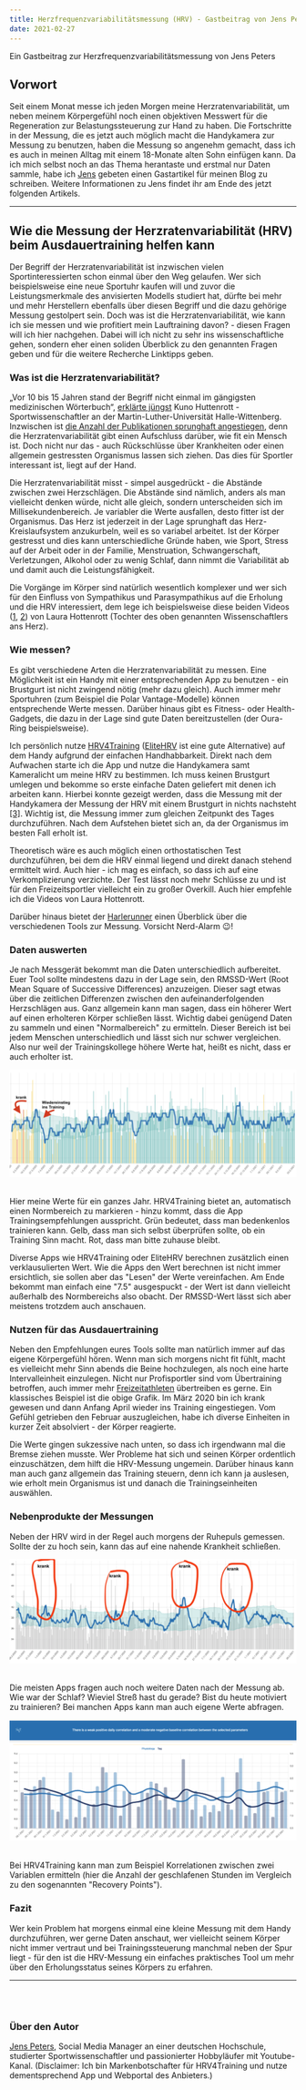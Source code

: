 ```yaml
---
title: Herzfrequenzvariabilitätsmessung (HRV) - Gastbeitrag von Jens Peters
date: 2021-02-27
---
```

Ein Gastbeitrag zur Herzfrequenzvariabilitätsmessung von Jens Peters

## Vorwort

Seit einem Monat messe ich jeden Morgen meine Herzratenvariabilität, um neben meinem Körpergefühl noch einen objektiven Messwert für die Regeneration zur Belastungssteuerung zur Hand zu haben. Die Fortschritte in der Messung, die es jetzt auch möglich macht die Handykamera zur Messung zu benutzen, haben die Messung so angenehm gemacht, dass ich es auch in meinen Alltag mit einem 18-Monate alten Sohn einfügen kann. Da ich mich selbst noch an das Thema herantaste und erstmal nur Daten sammle, habe ich [Jens](https://instagram.com/running_jot__pe?igshid=25y3svsiyjsr) gebeten einen Gastartikel für meinen Blog zu schreiben. Weitere Informationen zu Jens findet ihr am Ende des jetzt folgenden Artikels.

* * *

## Wie die Messung der Herzratenvariabilität (HRV) beim Ausdauertraining helfen kann

Der Begriff der Herzratenvariabilität ist inzwischen vielen Sportinteressierten schon einmal über den Weg gelaufen. Wer sich beispielsweise eine neue Sportuhr kaufen will und zuvor die Leistungsmerkmale des anvisierten Modells studiert hat, dürfte bei mehr und mehr Herstellern ebenfalls über diesen Begriff und die dazu gehörige Messung gestolpert sein. Doch was ist die Herzratenvariabilität, wie kann ich sie messen und wie profitiert mein Lauftraining davon? - diesen Fragen will ich hier nachgehen. Dabei will ich nicht zu sehr ins wissenschaftliche gehen, sondern eher einen soliden Überblick zu den genannten Fragen geben und für die weitere Recherche Linktipps geben.

### Was ist die Herzratenvariabilität?

„Vor 10 bis 15 Jahren stand der Begriff nicht einmal im gängigsten medizinischen Wörterbuch“, [erklärte jüngst](https://www.runnersworld.de/training-basiswissen/was-ist-eigentlich-die-herzfrequenzvariabilitaet/) Kuno Huttenrott - Sportwissenschaftler an der Martin-Luther-Universität Halle-Wittenberg. Inzwischen ist [die Anzahl der Publikationen sprunghaft angestiegen](https://www.iat.uni-leipzig.de/datenbanken/iks/sponet/Search/Results?lookfor=hrv&type=AllFields), denn die Herzratenvariabilität gibt einen Aufschluss darüber, wie fit ein Mensch ist. Doch nicht nur das - auch Rückschlüsse über Krankheiten oder einen allgemein gestressten Organismus lassen sich ziehen. Das dies für Sportler interessant ist, liegt auf der Hand.

Die Herzratenvariabilität misst - simpel ausgedrückt - die Abstände zwischen zwei Herzschlägen. Die Abstände sind nämlich, anders als man vielleicht denken würde, nicht alle gleich, sondern unterscheiden sich im Millisekundenbereich. Je variabler die Werte ausfallen, desto fitter ist der Organismus. Das Herz ist jederzeit in der Lage sprunghaft das Herz-Kreislaufsystem anzukurbeln, weil es so variabel arbeitet. Ist der Körper gestresst und dies kann unterschiedliche Gründe haben, wie Sport, Stress auf der Arbeit oder in der Familie, Menstruation, Schwangerschaft, Verletzungen, Alkohol oder zu wenig Schlaf, dann nimmt die Variabilität ab und damit auch die Leistungsfähigkeit.

Die Vorgänge im Körper sind natürlich wesentlich komplexer und wer sich für den Einfluss von Sympathikus und Parasympathikus auf die Erholung und die HRV interessiert, dem lege ich beispielsweise diese beiden Videos ([1](https://www.youtube.com/watch?v=Sww2sffbV3k), [2](https://www.youtube.com/watch?v=niwy5rjt36M)) von Laura Hottenrott (Tochter des oben genannten Wissenschaftlers ans Herz).

### Wie messen?

Es gibt verschiedene Arten die Herzratenvariabilität zu messen. Eine Möglichkeit ist ein Handy mit einer entsprechenden App zu benutzen - ein Brustgurt ist nicht zwingend nötig (mehr dazu gleich). Auch immer mehr Sportuhren (zum Beispiel die Polar Vantage-Modelle) können entsprechende Werte messen. Darüber hinaus gibt es Fitness- oder Health-Gadgets, die dazu in der Lage sind gute Daten bereitzustellen (der Oura-Ring beispielsweise).

Ich persönlich nutze [HRV4Training](https://www.hrv4training.com) ([EliteHRV](https://elitehrv.com) ist eine gute Alternative) auf dem Handy aufgrund der einfachen Handhabbarkeit. Direkt nach dem Aufwachen starte ich die App und nutze die Handykamera samt Kameralicht um meine HRV zu bestimmen. Ich muss keinen Brustgurt umlegen und bekomme so erste einfache Daten geliefert mit denen ich arbeiten kann. Hierbei konnte gezeigt werden, dass die Messung mit der Handykamera der Messung der HRV mit einem Brustgurt in nichts nachsteht [\[3\]](https://journals.humankinetics.com/view/journals/ijspp/12/10/article-p1324.xml). Wichtig ist, die Messung immer zum gleichen Zeitpunkt des Tages durchzuführen. Nach dem Aufstehen bietet sich an, da der Organismus im besten Fall erholt ist.

Theoretisch wäre es auch möglich einen orthostatischen Test durchzuführen, bei dem die HRV einmal liegend und direkt danach stehend ermittelt wird. Auch hier - ich mag es einfach, so dass ich auf eine Verkomplizierung verzichte. Der Test lässt noch mehr Schlüsse zu und ist für den Freizeitsportler vielleicht ein zu großer Overkill. Auch hier empfehle ich die Videos von Laura Hottenrott.

Darüber hinaus bietet der [Harlerunner](https://harlerunner.de/langzeit-vergleich-von-fuenf-hrv-systemen/) einen Überblick über die verschiedenen Tools zur Messung. Vorsicht Nerd-Alarm 😉!

### Daten auswerten

Je nach Messgerät bekommt man die Daten unterschiedlich aufbereitet. Euer Tool sollte mindestens dazu in der Lage sein, den RMSSD-Wert (Root Mean Square of Successive Differences) anzuzeigen. Dieser sagt etwas über die zeitlichen Differenzen zwischen den aufeinanderfolgenden Herzschlägen aus. Ganz allgemein kann man sagen, dass ein höherer Wert auf einen erholteren Körper schließen lässt. Wichtig dabei genügend Daten zu sammeln und einen "Normalbereich" zu ermitteln. Dieser Bereich ist bei jedem Menschen unterschiedlich und lässt sich nur schwer vergleichen. Also nur weil der Trainingskollege höhere Werte hat, heißt es nicht, dass er auch erholter ist.

![](/assets/images/Bildschirmfoto_2021-02-25_um_22.29.45-1024x384.png)<br /><br />

Hier meine Werte für ein ganzes Jahr. HRV4Training bietet an, automatisch einen Normbereich zu markieren - hinzu kommt, dass die App Trainingsempfehlungen ausspricht. Grün bedeutet, dass man bedenkenlos trainieren kann. Gelb, dass man sich selbst überprüfen sollte, ob ein Training Sinn macht. Rot, dass man bitte zuhause bleibt.

Diverse Apps wie HRV4Training oder EliteHRV berechnen zusätzlich einen verklausulierten Wert. Wie die Apps den Wert berechnen ist nicht immer ersichtlich, sie sollen aber das "Lesen" der Werte vereinfachen. Am Ende bekommt man einfach eine "7.5" ausgespuckt - der Wert ist dann vielleicht außerhalb des Normbereichs also obacht. Der RMSSD-Wert lässt sich aber meistens trotzdem auch anschauen.

### Nutzen für das Ausdauertraining

Neben den Empfehlungen eures Tools sollte man natürlich immer auf das eigene Körpergefühl hören. Wenn man sich morgens nicht fit fühlt, macht es vielleicht mehr Sinn abends die Beine hochzulegen, als noch eine harte Intervalleinheit einzulegen. Nicht nur Profisportler sind vom Übertraining betroffen, auch immer mehr [Freizeitathleten](https://www.germanjournalsportsmedicine.com/fileadmin/content/archiv2002/heft04/stint0402.pdf) übertreiben es gerne. Ein klassisches Beispiel ist die obige Grafik. Im März 2020 bin ich krank gewesen und dann Anfang April wieder ins Training eingestiegen. Vom Gefühl getrieben den Februar auszugleichen, habe ich diverse Einheiten in kurzer Zeit absolviert - der Körper reagierte.

Die Werte gingen sukzessive nach unten, so dass ich irgendwann mal die Bremse ziehen musste. Wer Probleme hat sich und seinen Körper ordentlich einzuschätzen, dem hilft die HRV-Messung ungemein. Darüber hinaus kann man auch ganz allgemein das Training steuern, denn ich kann ja auslesen, wie erholt mein Organismus ist und danach die Trainingseinheiten auswählen.

### Nebenprodukte der Messungen

Neben der HRV wird in der Regel auch morgens der Ruhepuls gemessen. Sollte der zu hoch sein, kann das auf eine nahende Krankheit schließen.

![](/assets/images/Bildschirmfoto_2021-02-26_um_17.29.39-1024x373.png)<br /><br />

Die meisten Apps fragen auch noch weitere Daten nach der Messung ab. Wie war der Schlaf? Wieviel Streß hast du gerade? Bist du heute motiviert zu trainieren? Bei manchen Apps kann man auch eigene Werte abfragen.

![](/assets/images/Bildschirmfoto_2021-02-26_um_17.20.54-1024x433.png)<br /><br />

Bei HRV4Training kann man zum Beispiel Korrelationen zwischen zwei Variablen ermitteln (hier die Anzahl der geschlafenen Stunden im Vergleich zu den sogenannten "Recovery Points").

### Fazit

Wer kein Problem hat morgens einmal eine kleine Messung mit dem Handy durchzuführen, wer gerne Daten anschaut, wer vielleicht seinem Körper nicht immer vertraut und bei Trainingssteuerung manchmal neben der Spur liegt - für den ist die HRV-Messung ein einfaches praktisches Tool um mehr über den Erholungsstatus seines Körpers zu erfahren.

* * *
<br /><br />

### Über den Autor

[Jens Peters](https://www.jotpe.xyz/), Social Media Manager an einer deutschen Hochschule, studierter Sportwissenschaftler und passionierter Hobbyläufer mit Youtube-Kanal. (Disclaimer: Ich bin Markenbotschafter für HRV4Training und nutze dementsprechend App und Webportal des Anbieters.)<br /><br />

